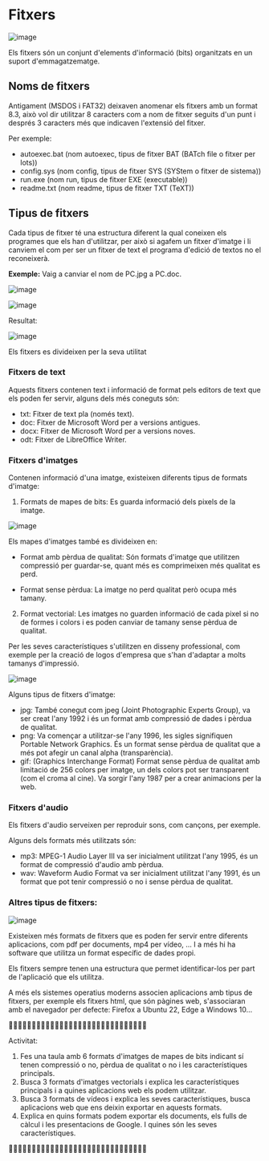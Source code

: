 # Fitxers

![image](https://github.com/XaSaFa/MP08-23-24/assets/110727546/a765274b-e26c-42ac-9e9a-5e06f5e94cc0)

Els fitxers són un conjunt d'elements d'informació (bits) organitzats en un suport d'emmagatzematge.

## Noms de fitxers

Antigament (MSDOS i FAT32) deixaven anomenar els fitxers amb un format 8.3, això vol dir utilitzar 8 caracters com a nom de fitxer seguits d'un punt i després 3 caracters més que indicaven l'extensió del fitxer.

Per exemple:

- autoexec.bat (nom autoexec, tipus de fitxer BAT (BATch file o fitxer per lots))
- config.sys (nom config, tipus de fitxer SYS (SYStem o fitxer de sistema))
- run.exe (nom run, tipus de fitxer EXE (executable))
- readme.txt (nom readme, tipus de fitxer TXT (TeXT))

## Tipus de fitxers

Cada tipus de fitxer té una estructura diferent la qual coneixen els programes que els han d'utilitzar, per això si agafem un fitxer d'imatge i li canviem el com per ser un fitxer de text el programa d'edició de textos no el reconeixerà.

**Exemple:** Vaig a canviar el nom de PC.jpg a PC.doc.

![image](https://github.com/XaSaFa/MP08-23-24/assets/110727546/40ad5043-fe17-4d33-b3ea-d0744636cf77)

![image](https://github.com/XaSaFa/MP08-23-24/assets/110727546/6c7abbc8-6fc5-40c2-95e4-fca94a2c62bc)

Resultat:

![image](https://github.com/XaSaFa/MP08-23-24/assets/110727546/097166e5-5eff-408a-83bb-6f13af5fe394)

Els fitxers es divideixen per la seva utilitat

### Fitxers de text

Aquests fitxers contenen text i informació de format pels editors de text que els poden fer servir, alguns dels més coneguts són:

- txt: Fitxer de text pla (només text).
- doc: Fitxer de Microsoft Word per a versions antigues.
- docx: Fitxer de Microsoft Word per a versions noves.
- odt: Fitxer de LibreOffice Writer.

### Fitxers d'imatges

Contenen informació d'una imatge, existeixen diferents tipus de formats d'imatge:

1. Formats de mapes de bits: Es guarda informació dels pixels de la imatge.

![image](https://github.com/XaSaFa/MP08-23-24/assets/110727546/11a645d1-7fa1-4122-8e27-676bda1ccc22)

Els mapes d'imatges també es divideixen en:

  - Format amb pèrdua de qualitat: Són formats d'imatge que utilitzen compressió per guardar-se, quant més es comprimeixen més qualitat es perd.

  - Format sense pèrdua: La imatge no perd qualitat però ocupa més tamany.

2. Format vectorial: Les imatges no guarden informació de cada pixel si no de formes i colors i es poden canviar de tamany sense pèrdua de qualitat.

Per les seves característiques s'utilitzen en disseny professional, com exemple per la creació de logos d'empresa que s'han d'adaptar a molts tamanys d'impressió.

![image](https://github.com/XaSaFa/MP08-23-24/assets/110727546/0f6366ed-0a0d-41b4-a31f-c1519feb1512)

Alguns tipus de fitxers d'imatge:

- jpg: També conegut com jpeg (Joint Photographic Experts Group), va ser creat l'any 1992 i és un format amb compressió de dades i pèrdua de qualitat.
- png: Va començar a utilitzar-se l'any 1996, les sigles signifiquen Portable Network Graphics. És un format sense pèrdua de qualitat que a més pot afegir un canal alpha (transparència).
- gif: (Graphics Interchange Format) Format sense pèrdua de qualitat amb limitació de 256 colors per imatge, un dels colors pot ser transparent (com el croma al cine). Va sorgir l'any 1987 per a crear animacions per la web.

### Fitxers d'audio

Els fitxers d'audio serveixen per reproduir sons, com cançons, per exemple.

Alguns dels formats més utilitzats són:

- mp3: MPEG-1 Audio Layer III va ser inicialment utilitzat l'any 1995, és un format de compressió d'audio amb pèrdua.
- wav: Waveform Audio Format va ser inicialment utilitzat l'any 1991, és un format que pot tenir compressió o no i sense pèrdua de qualitat.

 ### Altres tipus de fitxers:

![image](https://github.com/XaSaFa/MP08-23-24/assets/110727546/15ee3aaf-0226-49d2-928e-83a4f65a2c55)

 Existeixen més formats de fitxers que es poden fer servir entre diferents aplicacions, com pdf per documents, mp4 per vídeo, ...  I a més hi ha software que utilitza un format específic de dades propi.

 Els fitxers sempre tenen una estructura que permet identificar-los per part de l'aplicació que els utilitza.

 A més els sistemes operatius moderns associen aplicacions amb tipus de fitxers, per exemple els fitxers html, que són pàgines web, s'associaran amb el navegador per defecte: Firefox a Ubuntu 22, Edge a Windows 10...


🔎🔎🔎🔎🔎🔎🔎🔎🔎🔎🔎🔎🔎🔎🔎🔎🔎🔎🔎🔎🔎🔎🔎🔎🔎🔎🔎🔎🔎🔎

Activitat:

1. Fes una taula amb 6 formats d'imatges de mapes de bits indicant sí tenen compressió o no, pèrdua de qualitat o no i les característiques principals.
2. Busca 3 formats d'imatges vectorials i explica les característiques principals i a quines aplicacions web els podem utilitzar.
3. Busca 3 formats de vídeos i explica les seves característiques, busca aplicacions web que ens deixin exportar en aquests formats.
4. Explica en quins formats podem exportar els documents, els fulls de càlcul i les presentacions de Google. I quines són les seves característiques.

🔎🔎🔎🔎🔎🔎🔎🔎🔎🔎🔎🔎🔎🔎🔎🔎🔎🔎🔎🔎🔎🔎🔎🔎🔎🔎🔎🔎🔎🔎
 
 
